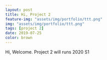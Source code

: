 ```yaml
---
layout: post
title: Hi, Project 2
feature-img: "assets/img/portfolio/ttt.png"
img: "assets/img/portfolio/ttt.png"
tags: [project 2]
date: 2019-07-25
color: brown
---
```


Hi, Welcome.
Project 2 will runs 2020 S1

